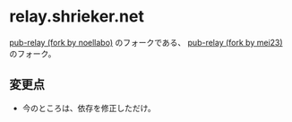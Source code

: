 # relay.shrieker.net

[pub-relay (fork by noellabo)](https://github.com/noellabo/pub-relay) のフォークである、
[pub-relay (fork by mei23)](https://github.com/mei23/pub-relay) のフォーク。

## 変更点

- 今のところは、依存を修正しただけ。
